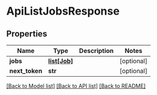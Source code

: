# ApiListJobsResponse

## Properties
Name | Type | Description | Notes
------------ | ------------- | ------------- | -------------
**jobs** | [**list[Job]**](Job.md) |  | [optional] 
**next_token** | **str** |  | [optional] 

[[Back to Model list]](../README.md#documentation-for-models) [[Back to API list]](../README.md#documentation-for-api-endpoints) [[Back to README]](../README.md)

